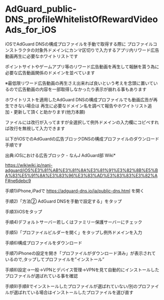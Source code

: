 # AdGuard_public-DNS_profileWhitelistOfRewardVideoAds_for_iOS
iOSでAdGuard DNSの構成プロファイルを手動で取得する際に
プロファイルコンストラクタの対象外ドメインにカンマ区切りで入力するアプリ内リワード広告動画再生に必要なホワイトリストです

ポイントサイトやゲームアプリ等のリワード広告動画を再生して報酬を貰う為に必要な広告動画関係のドメインを並べています

※最低限リワード広告動画の再生さえ出来れば良いという考えを念頭に置いているので広告動画の内容を一部取得しなかったり表示が崩れる事もあります

ホワイトリストを適用したAdGuard DNSの構成プロファイルでも動画広告が再生できない場合は
再生に必要なドメイン名を調べて報告やホワイトリスト追加・更新して頂くと助かります(他力本願)

ファイルには改行が入ってますが全選択して例外ドメインの入力欄にコピペすれば改行を無視して入力できます

以下がiOSでのAdGuardの広告ブロックDNSの構成プロファイルのダウンロード手順です

出典:iOSにおける広告ブロック - なんJ AdGuard部 Wiki*

https://wikiwiki.jp/nanj-adguard/iOS%E3%81%AB%E3%81%8A%E3%81%91%E3%82%8B%E5%BA%83%E5%91%8A%E3%83%96%E3%83%AD%E3%83%83%E3%82%AF#ne6debc9

手順1)iPhone,iPadで https://adguard-dns.io/ja/public-dns.html を開く

手順2)「方法② AdGuard DNSを手動で設定する」をタップ

手順3)iOSをタップ

手順4)デフォルトサーバー若しくはファミリー保護サーバーにチェック

手順5)「プロファイルビルダーを開く」をタップし例外ドメインを入力

手順6)構成プロファイルをダウンロード

手順7)iPhoneの設定を開き「プロファイルがダウンロード済み」が表示されているので,タップしてプロファイルを”インストール”

手順8)設定→一般→VPNとデバイス管理→VPNを見て自動的にインストールしたプロファイルが選ばれている事を確認

手順9)手順8でインストールしたプロファイルが選ばれていない/別のプロファイルが選ばれている場合はインストールしたプロファイルを選び直す

